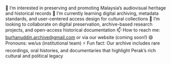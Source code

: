 👀 I’m interested in preserving and promoting Malaysia’s audiovisual heritage and historical records
🌱 I’m currently learning digital archiving, metadata standards, and user-centered access design for cultural collections
💞️ I’m looking to collaborate on digital preservation, archive-based research projects, and open-access historical documentation
📫 How to reach me: burhanuddin.archive@gmail.com or via our website (coming soon!)
😄 Pronouns: we/us (institutional team)
⚡ Fun fact: Our archive includes rare recordings, oral histories, and documentaries that highlight Perak’s rich cultural and political legacy
